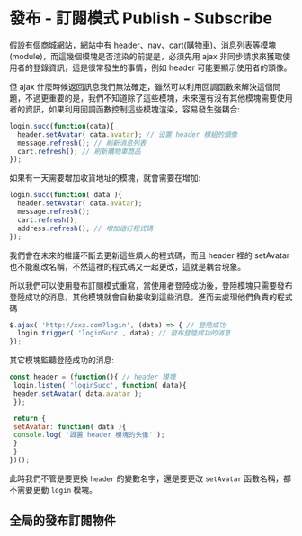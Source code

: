 # 發布 - 訂閱模式 Publish - Subscribe

假設有個商城網站，網站中有 header、nav、cart(購物車)、消息列表等模塊(module)，而這幾個模塊是否渲染的前提是，必須先用 ajax 非同步請求來獲取使用者的登錄資訊，這是很常發生的事情，例如 header 可能要顯示使用者的頭像。

但 ajax 什麼時候返回訊息我們無法確定，雖然可以利用回調函數來解決這個問題，不過更重要的是，我們不知道除了這些模塊，未來還有沒有其他模塊需要使用者的資訊，如果利用回調函數控制這些模塊渲染，容易發生強耦合:

```js
login.succ(function(data){ 
  header.setAvatar( data.avatar); // 设置 header 模組的頭像
  message.refresh(); // 刷新消息列表
  cart.refresh(); // 刷新購物車商品
}); 
```

如果有一天需要增加收貨地址的模塊，就會需要在增加:

```js
login.succ(function( data ){ 
  header.setAvatar( data.avatar); 
  message.refresh(); 
  cart.refresh(); 
  address.refresh(); // 增加這行程式碼
});
```
我們會在未來的維護不斷去更新這些煩人的程式碼，而且 header 裡的 setAvatar 也不能亂改名稱，不然這裡的程式碼又一起更改，這就是耦合現象。

所以我們可以使用發布訂閱模式重寫，當使用者登陸成功後，登陸模塊只需要發布登陸成功的消息，其他模塊就會自動接收到這些消息，進而去處理他們負責的程式碼

```js
$.ajax( 'http://xxx.com?login', (data) => { // 登陸成功
  login.trigger( 'loginSucc', data); // 發布登陸成功的消息
}); 
```

其它模塊監聽登陸成功的消息:

```js
const header = (function(){ // header 模塊
 login.listen( 'loginSucc', function( data){ 
 header.setAvatar( data.avatar ); 
 }); 

 return { 
 setAvatar: function( data ){ 
 console.log( '設置 header 模塊的头像' ); 
 } 
 } 
})();  
```
此時我們不管是要更換 `header` 的變數名字，還是要更改 `setAvatar` 函數名稱，都不需要更動 `login` 模塊。

## 全局的發布訂閱物件